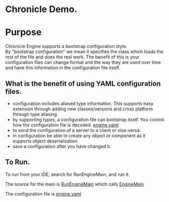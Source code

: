# Chronicle Demo.


# Purpose

Chronicle Engine supports a bootstrap configuration style.  
By "bootstrap configuration" we mean it specifies the class which loads the rest of the file and does the real work.
The benefit of this is your configuration files can change format and the way they are used over time and have this information in the configuration file itself.

## What is the benefit of using YAML configuration files.

- configuration includes aliased type information.  This supports easy extension through adding new classes/versions and cross platform through type aliasing.
- by supporting types, a configuration file can bootstrap itself. You control how the configuration file is decoded. [engine.yaml](https://github.com/OpenHFT/Chronicle-Engine/blob/master/demo/src/main/resources/engine.yaml)
- to send the configuration of a server to a client or visa-versa.
- in configuration be able to create any object or component as it supports object deserialization.
- save a configuration after you have changed it.

## To Run.
To run from your IDE, search for RunEngineMain, and run it.

The source for the main is [RunEngineMain](https://github.com/OpenHFT/Chronicle-Engine/blob/master/demo/src/main/java/net/openhft/engine/chronicle/demo/RunEngineMain.java) which calls [EngineMain](https://github.com/OpenHFT/Chronicle-Engine/blob/master/src/main/java/net/openhft/chronicle/engine/EngineMain.java)

The configuration file is [engine.yaml](https://github.com/OpenHFT/Chronicle-Engine/blob/master/demo/src/main/resources/engine.yaml)